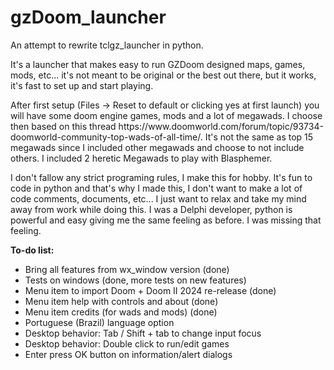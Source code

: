 # gzDoom_launcher
An attempt to rewrite tclgz_launcher in python. </br>
<p>
It's a launcher that makes easy to run GZDoom designed maps, games, mods, etc... it's not meant to be original or the best out there, but it works, it's fast to set up and start playing.
</p>
<p>
After first setup (Files -> Reset to default or clicking yes at first launch) you will have some doom engine games, mods and a lot of megawads. I choose then based on this thread https://www.doomworld.com/forum/topic/93734-doomworld-community-top-wads-of-all-time/. It's not the same as top 15 megawads since I included other megawads and choose to not include others. I included 2 heretic Megawads to play with Blasphemer.
</p>
<p>
I don't fallow any strict programing rules, I make this for hobby. It's fun to code in python and that's why I made this, I don't want to make a lot of code comments, documents, etc... I just want to relax and take my mind away from work while doing this. I was a Delphi developer, python is powerful and easy giving me the same feeling as before. I was missing that feeling.
</p>
<p>
<b>To-do list:</b>
<ul>
<li>Bring all features from wx_window version (done)</li>
<li>Tests on windows (done, more tests on new features)</li>
<li>Menu item to import Doom + Doom II 2024 re-release (done)</li>
<li>Menu item help with controls and about (done)</li>
<li>Menu item credits (for wads and mods) (done) </li>
<li>Portuguese (Brazil) language option</li>
<li>Desktop behavior: Tab / Shift + tab to change input focus</li>
<li>Desktop behavior: Double click to run/edit games</li>
<li>Enter press OK button on information/alert dialogs</li>
</ul>

